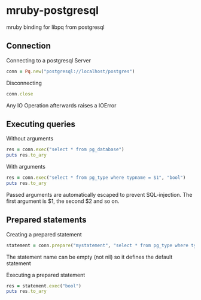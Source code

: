 # mruby-postgresql
mruby binding for libpq from postgresql


Connection
----------
Connecting to a postgresql Server
```ruby
conn = Pq.new("postgresql://localhost/postgres")
```

Disconnecting
```ruby
conn.close
```
Any IO Operation afterwards raises a IOError


Executing queries
-----------------
Without arguments
```ruby
res = conn.exec("select * from pg_database")
puts res.to_ary
```

With arguments
```ruby
res = conn.exec("select * from pg_type where typname = $1", "bool")
puts res.to_ary
```
Passed arguments are automatically escaped to prevent SQL-injection. The first argument is $1, the second $2 and so on.

Prepared statements
-------------------
Creating a prepared statement
```ruby
statement = conn.prepare("mystatement", "select * from pg_type where typname = $1")
```
The statement name can be empty (not nil) so it defines the default statement

Executing a prepared statement
```ruby
res = statement.exec("bool")
puts res.to_ary
```
